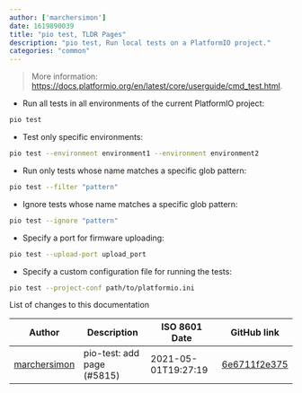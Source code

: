```yaml
---
author: ['marchersimon']
date: 1619890039
title: "pio test, TLDR Pages"
description: "pio test, Run local tests on a PlatformIO project."
categories: "common"
---
```

> More information: <https://docs.platformio.org/en/latest/core/userguide/cmd_test.html>.

- Run all tests in all environments of the current PlatformIO project:

```bash
pio test
```

- Test only specific environments:

```bash
pio test --environment environment1 --environment environment2
```

- Run only tests whose name matches a specific glob pattern:

```bash
pio test --filter "pattern"
```

- Ignore tests whose name matches a specific glob pattern:

```bash
pio test --ignore "pattern"
```

- Specify a port for firmware uploading:

```bash
pio test --upload-port upload_port
```

- Specify a custom configuration file for running the tests:

```bash
pio test --project-conf path/to/platformio.ini
```
List of changes to this documentation


Author | Description | ISO 8601 Date | GitHub link
------|-----|-----|-----
[marchersimon](mailto:50295997+marchersimon@users.noreply.github.com) | pio-test: add page (#5815) | 2021-05-01T19:27:19 | [6e6711f2e375](https://github.com/tldr-pages/tldr/commit/6e6711f2e3751ff21b83c1b32a91bee66b96d53e)

